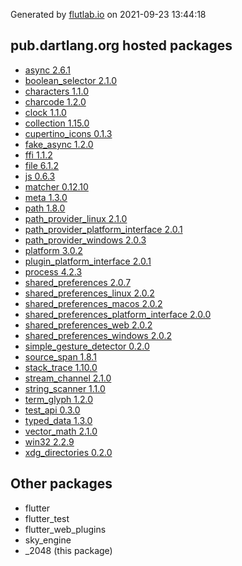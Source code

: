 Generated by [flutlab.io](https://flutlab.io) on 2021-09-23 13:44:18


## pub.dartlang.org hosted packages

 - [async 2.6.1](https://pub.dartlang.org/packages/async/versions/2.6.1)
 - [boolean_selector 2.1.0](https://pub.dartlang.org/packages/boolean_selector/versions/2.1.0)
 - [characters 1.1.0](https://pub.dartlang.org/packages/characters/versions/1.1.0)
 - [charcode 1.2.0](https://pub.dartlang.org/packages/charcode/versions/1.2.0)
 - [clock 1.1.0](https://pub.dartlang.org/packages/clock/versions/1.1.0)
 - [collection 1.15.0](https://pub.dartlang.org/packages/collection/versions/1.15.0)
 - [cupertino_icons 0.1.3](https://pub.dartlang.org/packages/cupertino_icons/versions/0.1.3)
 - [fake_async 1.2.0](https://pub.dartlang.org/packages/fake_async/versions/1.2.0)
 - [ffi 1.1.2](https://pub.dartlang.org/packages/ffi/versions/1.1.2)
 - [file 6.1.2](https://pub.dartlang.org/packages/file/versions/6.1.2)
 - [js 0.6.3](https://pub.dartlang.org/packages/js/versions/0.6.3)
 - [matcher 0.12.10](https://pub.dartlang.org/packages/matcher/versions/0.12.10)
 - [meta 1.3.0](https://pub.dartlang.org/packages/meta/versions/1.3.0)
 - [path 1.8.0](https://pub.dartlang.org/packages/path/versions/1.8.0)
 - [path_provider_linux 2.1.0](https://pub.dartlang.org/packages/path_provider_linux/versions/2.1.0)
 - [path_provider_platform_interface 2.0.1](https://pub.dartlang.org/packages/path_provider_platform_interface/versions/2.0.1)
 - [path_provider_windows 2.0.3](https://pub.dartlang.org/packages/path_provider_windows/versions/2.0.3)
 - [platform 3.0.2](https://pub.dartlang.org/packages/platform/versions/3.0.2)
 - [plugin_platform_interface 2.0.1](https://pub.dartlang.org/packages/plugin_platform_interface/versions/2.0.1)
 - [process 4.2.3](https://pub.dartlang.org/packages/process/versions/4.2.3)
 - [shared_preferences 2.0.7](https://pub.dartlang.org/packages/shared_preferences/versions/2.0.7)
 - [shared_preferences_linux 2.0.2](https://pub.dartlang.org/packages/shared_preferences_linux/versions/2.0.2)
 - [shared_preferences_macos 2.0.2](https://pub.dartlang.org/packages/shared_preferences_macos/versions/2.0.2)
 - [shared_preferences_platform_interface 2.0.0](https://pub.dartlang.org/packages/shared_preferences_platform_interface/versions/2.0.0)
 - [shared_preferences_web 2.0.2](https://pub.dartlang.org/packages/shared_preferences_web/versions/2.0.2)
 - [shared_preferences_windows 2.0.2](https://pub.dartlang.org/packages/shared_preferences_windows/versions/2.0.2)
 - [simple_gesture_detector 0.2.0](https://pub.dartlang.org/packages/simple_gesture_detector/versions/0.2.0)
 - [source_span 1.8.1](https://pub.dartlang.org/packages/source_span/versions/1.8.1)
 - [stack_trace 1.10.0](https://pub.dartlang.org/packages/stack_trace/versions/1.10.0)
 - [stream_channel 2.1.0](https://pub.dartlang.org/packages/stream_channel/versions/2.1.0)
 - [string_scanner 1.1.0](https://pub.dartlang.org/packages/string_scanner/versions/1.1.0)
 - [term_glyph 1.2.0](https://pub.dartlang.org/packages/term_glyph/versions/1.2.0)
 - [test_api 0.3.0](https://pub.dartlang.org/packages/test_api/versions/0.3.0)
 - [typed_data 1.3.0](https://pub.dartlang.org/packages/typed_data/versions/1.3.0)
 - [vector_math 2.1.0](https://pub.dartlang.org/packages/vector_math/versions/2.1.0)
 - [win32 2.2.9](https://pub.dartlang.org/packages/win32/versions/2.2.9)
 - [xdg_directories 0.2.0](https://pub.dartlang.org/packages/xdg_directories/versions/0.2.0)

## Other packages

 - flutter
 - flutter_test
 - flutter_web_plugins
 - sky_engine
 - _2048 (this package)

